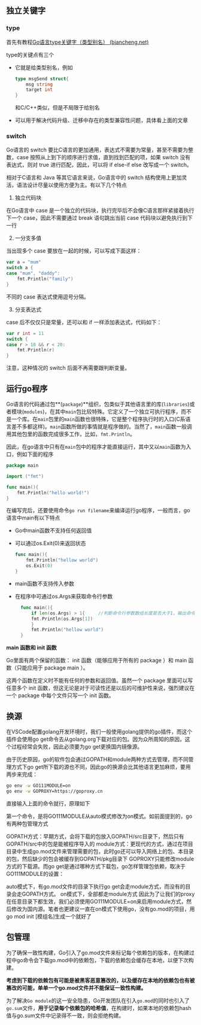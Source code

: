 ## 独立关键字

### type

首先有教程[Go语言type关键字（类型别名） (biancheng.net)](http://c.biancheng.net/view/25.html)

type的关键点有三个

* 它就是给类型别名，例如

  ~~~go
  type msgSend struct{
      msg string
      target int
  }
  ~~~

  和C/C++类似，但是不局限于给别名

* 可以用于解决代码升级、迁移中存在的类型兼容性问题，具体看上面的文章

### switch

Go语言的 switch 要比C语言的更加通用，表达式不需要为常量，甚至不需要为整数，case 按照从上到下的顺序进行求值，直到找到匹配的项，如果 switch 没有表达式，则对 true 进行匹配，因此，可以将 if else-if else 改写成一个 switch。

相对于C语言和 Java 等其它语言来说，Go语言中的 switch 结构使用上更加灵活，语法设计尽量以使用方便为主。有以下几个特点

1. 独立代码块

在Go语言中 case 是一个独立的代码块，执行完毕后不会像C语言那样紧接着执行下一个 case，因此不需要通过 break 语句跳出当前 case 代码块以避免执行到下一行

2. 一分支多值

当出现多个 case 要放在一起的时候，可以写成下面这样：

```go
var a = "mum"
switch a {
case "mum", "daddy":
    fmt.Println("family")
}
```

不同的 case 表达式使用逗号分隔。

3. 分支表达式

case 后不仅仅只是常量，还可以和 if 一样添加表达式，代码如下：

```go
var r int = 11
switch {
case r > 10 && r < 20:
    fmt.Println(r)
}
```

注意，这种情况的 switch 后面不再需要跟判断变量。



## 运行go程序

Go语言的代码通过包**(`package`)**组织，包类似于其他语言里的库(`libraries`)或者模块(`modules`)，在其中`main`包比较特殊。它定义了一个独立可执行程序，而不是一个库。在`main`包里的`main`函数也很特殊，它是整个程序执行时的入口(C系语言差不多都这样)。`main`函数所做的事情就是程序做的。当然了，`main`函数一般调用其他包里的函数完成很多工作，比如，`fmt.Println`。

因此，在go语言中只有在`main`包中的程序才能直接运行，其中又以`main`函数为入口，例如下面的程序

~~~go
package main

import ("fmt")

func main(){
    fmt.Println("hello world!")
}
~~~

在编写完后，还要使用命令`go run filename`来编译运行go程序，一般而言，go语言中main有以下特点

* Go中main函数不支持任何返回值

* 可以通过os.Exit(0)来返回状态

  ~~~go
  func main(){
      fmt.Println("hellow world")
      os.Exit(0)
  }
  ~~~

* main函数不支持传入参数

* 在程序中可通过os.Args来获取命令行参数
  ~~~go
	func main(){
    	if len(os.Args) > 1{     //判断命令行参数数组长度是否大于1，输出命令行参数
      	fmt.Println(os.Args[1])
    	}
    	fmt.Println("hellow world")
	}
  ~~~

**main 函数和 init 函数**

Go里面有两个保留的函数： init 函数（能够应用于所有的 package ）和 main 函数（只能应用于 package main ）。

这两个函数在定义时不能有任何的参数和返回值。虽然一个 package 里面可以写任意多个 init 函数，但这无论是对于可读性还是以后的可维护性来说，强烈建议在一个 package 中每个文件只写一个 init 函数。

## 换源

在VSCode配置golang开发环境时，我们一般使用golang提供的go插件，而这个插件会使用go get命令去从golang.org下载对应的包。因为众所周知的原因，这个过程经常会失败，因此必须要为go get更换国内镜像源。

由于历史原因，go的软件包会通过GOPATH和module两种方式去管理，而不同管理方式下go get所下载的源也不同，因此go的换源会比其他语言更加麻烦，要用两步来完成：

~~~bash
go env -w GO111MODULE=on
go env -w GOPROXY=https://goproxy.cn
~~~

直接输入上面的命令就行，原理如下

第一个命令，是将GO111MODULE从auto模式修改为on模式。如前面提到的，go有两种包管理方式

GOPATH方式：早期方式，会将下载的包放入GOPATH/src目录下，然后只有GOPATH/src中的包是能被程序导入的
module方式：更现代的方式，通过在项目目录中生成go.mod文件来管理需要的包，此时go还可以导入网络上的包、本目录的包，然后缺少的包会被缓存到GOPATH/pkg目录下
GOPROXY只能修改module方式的下载源。而go get是通过哪种方式下载包，go怎样管理包依赖，取决于GO111MODULE的设置：

auto模式下，有go.mod文件的目录下执行go get会走module方式，而没有的目录会走GOPATH方式。
on模式下，全部都走module方式
因此为了让我们的proxy在任意目录下都生效，我们必须使用GO111MODULE=on来启用module方式，然后修改为国内源。笔者也更建议一直在on模式下使用go，没有go.mod的项目，用go mod init [模组名]生成一个就好了

## 包管理

为了确保一致性构建，Go引入了go.mod文件来标记每个依赖包的版本，在构建过程中go命令会下载go.mod中的依赖包，下载的依赖包会缓存在本地，以便下次构建。

**考虑到下载的依赖包有可能是被黑客恶意篡改的，以及缓存在本地的依赖包也有被篡改的可能，单单一个go.mod文件并不能保证一致性构建。**

为了解决`Go module`的这一安全隐患，Go开发团队在引入`go.mod`的同时也引入了`go.sum`文件，**用于记录每个依赖包的哈希值**，在构建时，如果本地的依赖包hash值与go.sum文件中记录得不一致，则会拒绝构建。

